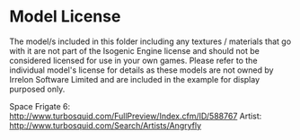 # Model License
The model/s included in this folder including any textures / materials that go with it are not part of the Isogenic
Engine license and should not be considered licensed for use in your own games. Please refer to the individual model's
license for details as these models are not owned by Irrelon Software Limited and are included in the example for
display purposed only.

Space Frigate 6: http://www.turbosquid.com/FullPreview/Index.cfm/ID/588767
Artist: http://www.turbosquid.com/Search/Artists/Angryfly